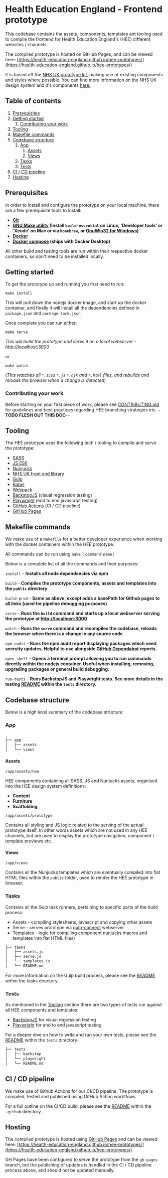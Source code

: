 # Health Education England - Frontend prototype 

This codebase contains the assets, components, templates ant tooling used to compile the frontend for Health Education 
England's (HEE) different websites / channels.

The compiled prototype is hosted on GitHub Pages, and can be viewed here: 
[https://health-education-england.github.io/hee-prototypes/](https://health-education-england.github.io/hee-prototypes/)

It is based off the [NHS UK prototype kit](https://github.com/nhsuk/nhsuk-frontend), making use of existing components 
and styles where possible. You can find more information on the NHS UK design system and it's components [here.](https://service-manual.nhs.uk/design-system)

## Table of contents
1. [Prerequisites](#prerequisites)
2. [Getting started](#getting-started)
   1. [Contributing your work](#contributing)
3. [Tooling](#tooling)
4. [Makefile commands](#makefile)
5. [Codebase structure](#codebase)
   1. [App](#codebase-app)
      1. [Assets](#codebase-app-assets)
      2. [Views](#codebase-app-views)
   2. [Tasks](#codebase-tasks)
   3. [Tests](#codebase-tests)
6. [CI / CD pipeline](#ci-cd)
7. [Hosting](#hosting)

## Prerequisites 
<a name="prerequisites"></a>

In order to install and configure the prototype on your local machine, there are a few prerequisite tools to install:

- **[Git](https://git-scm.com/)**
- **[GNU Make utility](https://www.gnu.org/software/make/) (Install `build-essential` on Linux, 'Developer tools' or 
'Xcode' on Mac or via `homebrew`, or [GnuWin32 for Windows](https://gnuwin32.sourceforge.net/packages/make.htm))**
- **[Docker](https://www.docker.com/products/docker-desktop/)**
- **[Docker compose](https://docs.docker.com/compose/) (ships with Docker Desktop)**

All other build and testing tools are run within their respective docker containers, so don't need to be installed locally.

## Getting started
<a name="getting-started"></a>

To get the prototype up and running you first need to run: 

`make install`

This will pull down the nodejs docker image, and start up the docker container, and finally it will install all the
dependencies defined in `package.json` and `package-lock.json`

Once complete you can run either:

`make serve` 

_This will build the prototype and serve it on a local webserver - [http://localhost:3000](http://localhost:3000/)_

or

`make watch` 

(_This watches all `*.scss` `*.js` `*.njk` and `*.html` files, and rebuilds and reloads the browser when a change is detected_)

### Contributing your work
<a name="contributing"></a>

Before starting on your first piece of work, please see [CONTRIBUTING.md](https://github.com/Health-Education-England/hee-prototypes/blob/master/CONTRIBUTING.md)
for guidelines and best practices regarding HEE branching strategies etc. **-TODO FLESH OUT THIS DOC--**

## Tooling
<a name="tooling"></a>

The HEE prototype uses the following tech / tooling to compile and serve the prototype:

- [SASS](https://www.npmjs.com/package/sass) 
- [JS ES6](https://www.w3schools.com/js/js_es6.asp)
- [Nunjucks](https://mozilla.github.io/nunjucks/)
- [NHS UK front end library](https://github.com/nhsuk/nhsuk-frontend)
- [Gulp](https://github.com/gulpjs/gulp)
- [Babel](https://babeljs.io/) 
- [Webpack](https://webpack.js.org/)
- [BackstopJS](https://garris.github.io/BackstopJS/) (visual regression testing)
- [Playwright](https://playwright.dev/) (end to end javascript testing)
- [GitHub Actions](https://github.com/features/actions) (CI / CD pipeline)
- [GitHub Pages](https://pages.github.com/) 

## Makefile commands
<a name="makefile"></a>

We make use of a `Makefile` for a better developer experience when working with the docker containers within the HEE
prototype.

All commands can be run using `make [command-name]`

Below is a complete list of all the commands and their purposes:

`install` - **Installs all node dependencies via npm**

`build` - **Compiles the prototype components, assets and templates into the `public` directory**

`build-prod` - **Same as above, except adds a basePath for Github pages to all links (used for pipeline debugging purposes)**

`serve` - **Runs the `build` command and starts up a local webserver serving the prototype at [http://localhost:3000](http://localhost:3000)**

`watch` - **Runs the `serve` command and recompiles the codebase, reloads the browser when there is a change in any source code**

`npm-audit` - **Runs the npm audit report displaying packages which need secruity updates. Helpful to use alongside 
[GitHub Dependabot](https://github.blog/2020-06-01-keep-all-your-packages-up-to-date-with-dependabot/) reports.**

`open-shell` - **Opens a terminal prompt allowing you to run commands directly within the nodejs container. Useful when installing, removing, upgrading packages or general build debugging.**

`run-tests` - **Runs BackstopJS and Playwright tests. See more details in the testing [README](https://github.com/Health-Education-England/hee-prototypes/blob/master/tests/README.md) within the `tests` directory.**

## Codebase structure
<a name="codebase"></a>

Below is a high level summary of the codebase structure:

### App
<a name="codebase-app"></a>

```bash
.
├── app
│   ├── assets
│   └── views
```

#### Assets
<a name="codebase-app-assets"></a>

`/app/assets/hee`

HEE components containing all SASS, JS and Nunjucks assets, organised into the HEE design system definitions:

- **Content**
- **Furniture**
- **Scaffolding**

`/app/assets/prototype`

Contains all styling and JS logic related to the serving of the actual prototype itself. In other words assets which
are not used in any HEE channels, but are used to display the prototype navigation, component / template previews etc.

#### Views
<a name="codebase-app-views"></a>

`/app/views`

Contains all the Nunjucks templates which are eventually compiled into flat HTML files within the `public` folder, used 
to render the HEE prototype in browser.

### Tasks
<a name="codebase-tasks"></a>

Contains all the Gulp task runners, pertaining to specific parts of the build process:

- Assets - compiling stylesheets, javascript and copying other assets
- Serve - serves prototype via [gulp-connect](https://www.npmjs.com/package/gulp-connect) webserver
- Templates - logic for compiling component nunjucks macros and templates into flat HTML files) 

```bash
├── tasks
│   ├── assets.js
│   ├── serve.js
│   └── templates.js
│   └── README.md
```

For more information on the Gulp build process, please see the [README](https://github.com/Health-Education-England/hee-prototypes/blob/master/tasks/README.md) within the tasks directory.

### Tests
<a name="codebase-tests"></a>

As mentioned in the [Tooling](#tooling) section there are two types of tests run against all HEE components and templates:

- [BackstopJS](https://garris.github.io/BackstopJS/) for visual regression testing
- [Playwright](https://playwright.dev/) for end to end javascript testing

For a deeper dive on how to write and run your own tests, please see the [README](https://github.com/Health-Education-England/hee-prototypes/blob/master/tests/README.md) within the `tests` directory:

```bash
├── tests
│   ├── backstop
│   └── playwright
│   └── README.md
```

## CI / CD pipeline
<a name="ci-cd"></a>

We make use of Github Actions for our CI/CD pipeline. The prototype is compiled, tested and published using GitHub 
Action workflows.

For a full outline on the CI/CD build, please see the [README](https://github.com/Health-Education-England/hee-prototypes/blob/master/.github/README.md) 
within the `.github` directory.

## Hosting
<a name="hosting"></a>

The compiled prototype is hosted using [GitHub Pages](https://pages.github.com/) and can be viewed here:
[https://health-education-england.github.io/hee-prototypes/](https://health-education-england.github.io/hee-prototypes/)

GH Pages have been configured to serve the prototype from the `gh-pages` branch, but the publishing of updates is 
handled in the CI / CD pipeline process above, and should not be updated manually. 
